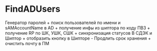 # FindADUsers
Генератор паролей + поиск пользователей по имени и sAMAccountName в AD + получение инфы из шиптора по коду ПВЗ + получение RP по ШК, УШК, СШК + синхронизация статусов В СДЭК и Шиптор + отобразить кнопку в Шипторе - Продлить срок хранения + очистить почту в ПМ
